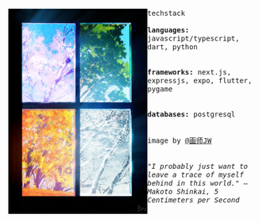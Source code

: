 <p float="left">
  <img src="asset/side-img-3.jpg" width="280" align="left">
  <p float="left">
    <samp>
      techstack
      <br>
      <br>
      <b>languages:</b> javascript/typescript, dart, python
      <br>
      <br>
      <br>
      <b>frameworks:</b> next.js, expressjs, expo, flutter, pygame 
      <br>
      <br>
      <br>
      <b>databases:</b> postgresql
      <br>
      <br>
      <br>
      image by <a href="https://www.pixiv.net/en/users/33558705">@画师JW</a>
      <br>
      <br>
      <br>
      <i>"I probably just want to leave a trace of myself behind in this world." ― Makoto Shinkai, 5 Centimeters per Second</i>
    </samp>
  </p>
</p>

